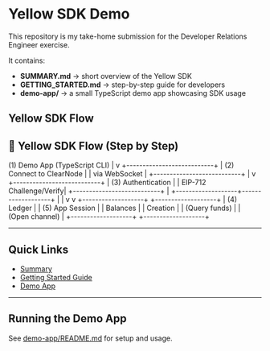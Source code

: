 # Yellow SDK Demo

This repository is my take-home submission for the Developer Relations Engineer exercise.

It contains:

- **SUMMARY.md** → short overview of the Yellow SDK
- **GETTING_STARTED.md** → step-by-step guide for developers
- **demo-app/** → a small TypeScript demo app showcasing SDK usage

## Yellow SDK Flow


## 🔄 Yellow SDK Flow (Step by Step)

(1) Demo App (TypeScript CLI)
              |
              v
+---------------------------+
|  (2) Connect to ClearNode |
|        via WebSocket      |
+---------------------------+
              |
              v
+---------------------------+
|  (3) Authentication       |
|   EIP-712 Challenge/Verify|
+---------------------------+
              |
     +-------------------+-------------------+
     |                                       |
     v                                       v
+-------------------+              +-------------------+
| (4) Ledger        |              | (5) App Session   |
|     Balances      |              |   Creation        |
|   (Query funds)   |              | (Open channel)    |
+-------------------+              +-------------------+






---

## Quick Links

- [Summary](./SUMMARY.md)
- [Getting Started Guide](./GETTING_STARTED.md)
- [Demo App](./demo-app)

---

## Running the Demo App

See [demo-app/README.md](./demo-app/README.md) for setup and usage.

